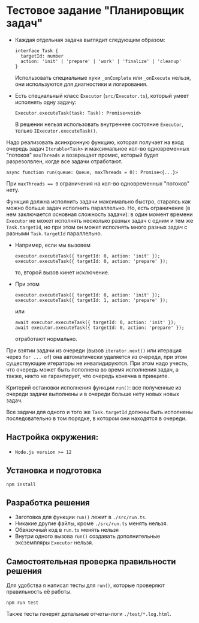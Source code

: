 # Тестовое задание "Планировщик задач"

* Каждая отдельная задача выглядит следующим образом:
  ```
  interface Task {
    targetId: number
    action: 'init' | 'prepare' | 'work' | 'finalize' | 'cleanup'
  }
  ```

  Использовать специальные хуки `_onComplete` или `_onExecute` нельзя, они используются для диагностики и логирования.

* Есть специальный класс `Executor` (`src/Executor.ts`), который умеет исполнять одну задачу:
  ```
  Executor.executeTask(task: Task): Promise<void>
  ```

  В решении нельзя использовать внутреннее состояние `Executor`, только `IExecutor.executeTask()`.

Надо реализовать асинхронную функцию, которая получает на вход очередь
задач `Iterable<Task>` и максимальное кол-во одновременных "потоков" `maxThreads` и возвращает промис, который будет разрезолвлен, когде все задачи
отработают.

```
async function run(queue: Queue, maxThreads = 0): Promise<{...}>
```
При `maxThreads == 0` ограничения на кол-во одновременных "потоков" нету.

Функция должна исполнить задачи максимально быстро, стараясь как можно больше задач исполнить параллельно. Но, есть ограничение (в нем заключается основная сложность задачи): в один момент времени `Executor` не может исполнять несколько разных задач с одним и тем же `Task.targetId`, но при этом он может исполнять много разных задач с разными `Task.targetId` параллельно.

* Например, если мы вызовем  
  ```
  executor.executeTask({ targetId: 0, action: 'init' });
  executor.executeTask({ targetId: 0, action: 'prepare' });
  ```  
  то, второй вызов кинет исключение.

* При этом  
  ```
  executor.executeTask({ targetId: 0, action: 'init' });
  executor.executeTask({ targetId: 1, action: 'prepare' });
  ```  
  или
  ```
  await executor.executeTask({ targetId: 0, action: 'init' });
  await executor.executeTask({ targetId: 0, action: 'prepare' });
  ```  
  отработают нормально.

При взятии задачи из очереди (вызов `iterator.next()` или итерация через `for ... of`) она автоматически удаляется из очереди, при этом существующие итераторы не инвалидируются. При этом надо учесть, что очередь может быть пополнена во время исполнения задач, а также, никто не гарантирует, что очередь конечна в принципе.

Критерий остановки исполнения функции `run()`: все полученные из очереди задачи выполнены и в очереди больше нету новых новых задач.

Все задачи для одного и того же `Task.targetId` должны быть исполнены последовательно в том порядке, в котором они находятся в очереди.

## Настройка окружения:

* `Node.js version >= 12`

## Установка и подготовка

`npm install`

## Разработка решения
* Заготовка для функции `run()` лежит в `./src/run.ts`. 
* Никакие другие файлы, кроме `./src/run.ts` менять нельзя. 
* Обвязочный код в `run.ts` менять нельзя
* Внутри одного вызова `run()` создавать дополнительные эксземпляры `Executor` нельзя.

## Самостоятельная проверка правильности решения

Для удобства я написал тесты для `run()`, которые проверяют правильность её работы.

`npm run test`

Также тесты генерят детальные отчеты-логи `./test/*.log.html`.
